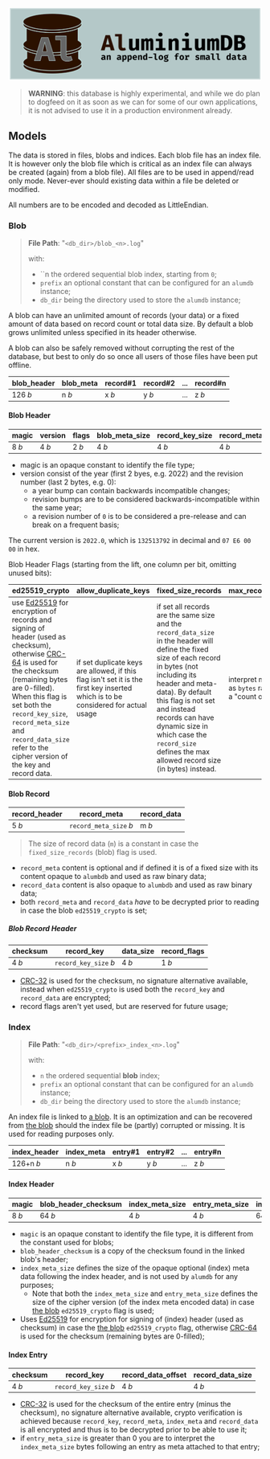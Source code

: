 <p align="center">
  <img src="docs/images/banner.png" alt="TSG banner image"/>
</p>

> **WARNING**: this database is highly experimental,
> and while we do plan to dogfeed on it as soon as we can for some of our own applications,
> it is not advised to use it in a production environment already.

## Models

The data is stored in files, blobs and indices. Each blob file has an index file. It is however only the blob file which is critical as an index file can always be created (again) from a blob file). All files are to be used
in append/read only mode. Never-ever should existing data within a file be deleted or modified.

All numbers are to be encoded and decoded as LittleEndian.

### Blob

> **File Path**: "`<db_dir>/blob_<n>.log`"
>
> with:
> - ``n the ordered sequential blob index, starting from `0`;
> - `prefix` an optional constant that can be configured for an `alumdb` instance;
> - `db_dir` being the directory used to store the `alumdb` instance;

A blob can have an unlimited amount of records (your data) or a fixed amount of data based on record count or total data size. By default a blob grows unlimited unless specified in its header otherwise.

A blob can also be safely removed without corrupting the rest of the database, but best to only do so once all users of those files have been put offline.

| blob_header | blob_meta |record#1 | record#2 | ... | record#n |
|-------------|----------|----------|----------|-----|----------| 
| 126 *b*     | n *b*    | x *b*    | y *b*    | ... | z *b*    |

#### Blob Header

| magic | version | flags | blob_meta_size | record_key_size  | record_meta_size | record_data_size | max_records | public_key | header_checksum |
|-------|---------|-------|----------------|------------------|------------------|-------------|-------------|------------|-----------------|
| 8 *b* | 4 *b*   | 2 *b* | 4 *b*          | 4 *b*            |4 *b*             | 4 *b*       | 4 *b*       | 32 *b*     | 64 *b*          |

- magic is an opaque constant to identify the file type;
- version consist of the year (first 2 byes, e.g. 2022) and the revision number (last 2 bytes, e.g. 0):
  - a year bump can contain backwards incompatible changes;
  - revision bumps are to be considered backwards-incompatible within the same year;
  - a revision number of `0` is to be considered a pre-release and can break on a frequent basis;

The current version is `2022.0`, which is `132513792` in decimal and `07 E6 00 00` in hex.

Blob Header Flags (starting from the lift, one column per bit, omitting unused bits):

| ed25519_crypto | allow_duplicate_keys | fixed_size_records | max_records_as_bytes |
|----------------|----------------------|--------------------|----------------------|
| use [Ed25519][ed25519] for encryption of records and signing of header (used as checksum), otherwise [CRC-64][crc] is used for the checksum (remaining bytes are 0-filled). When this flag is set both the `record_key_size`, `record_meta_size` and `record_data_size` refer to the cipher version of the key and record data. | if set duplicate keys are allowed, if this flag isn't set it is the first key inserted which is to be considered for actual usage | if set all records are the same size and the `record_data_size` in the header will define the fixed size of each record in bytes (not including its header and meta-data). By default this flag is not set and instead records can have dynamic size in which case the `record_size` defines the max allowed record size (in bytes) instead. | interpret max_records as `bytes` rather than as a "count of records". |

#### Blob Record

| record_header | record_meta            | record_data |
|---------------|------------------------|-------------|
| 5 *b*         | `record_meta_size` *b* | m *b*       |

> The size of record data (`m`) is a constant in case the `fixed_size_records` (blob) flag is used.

- `record_meta` content is optional and if defined it is of a fixed size with its content opaque to `alumbdb` and used as raw binary data;
- `record_data` content is also opaque to `alumbdb` and used as raw binary data;
- both `record_meta` and `record_data` _have_ to be decrypted prior to reading in case the blob `ed25519_crypto` is set;

##### Blob Record Header

| checksum | record_key             | data_size   | record_flags |
|----------|------------------------|-------------|--------------|
| 4 *b*    | `record_key_size` *b*  | 4 *b*       | 1 *b*        |

- [CRC-32][crc] is used for the checksum, no signature alternative available,
  instead when `ed25519_crypto` is used both the `record_key` and `record_data` are encrypted;
- record flags aren't yet used, but are reserved for future usage;

[ed25519]: https://ed25519.cr.yp.to/
[crc]: https://en.wikipedia.org/wiki/Cyclic_redundancy_check

### Index

> **File Path**: "`<db_dir>/<prefix>_index_<n>.log`"
>
> with:
> - `n` the ordered sequential **blob** index;
> - `prefix` an optional constant that can be configured for an `alumdb` instance;
> - `db_dir` being the directory used to store the `alumdb` instance;

An index file is linked to [a blob](#blob). It is an optimization and can be recovered from [the blob](#blob)
should the index file be (partly) corrupted or missing. It is used for reading purposes only.

| index_header | index_meta | entry#1  | entry#2  | ... | entry#n  |
|--------------|------------|----------|----------|-----|----------| 
| 126+n *b*    | n *b*      |x *b*     | y *b*    | ... | z *b*    |

#### Index Header

| magic | blob_header_checksum | index_meta_size | entry_meta_size | index_header_checksum |
|-------|----------------------|-----------------|-----------------|-----------------------|
| 8 *b* | 64 *b*               | 4 *b*           | 4 *b*           | 64 *b*                |

- `magic` is an opaque constant to identify the file type, it is different from the constant used for blobs;
- `blob_header_checksum` is a copy of the checksum found in the linked blob's header;
- `index_meta_size` defines the size of the opaque optional (index) meta data following the index header, and is not used by `alumdb` for any purposes;
  - Note that both the `index_meta_size` and  `entry_meta_size` defines the
    size of the cipher version (of the index meta encoded data) in case
    [the blob](#blob) `ed25519_crypto` flag is used;
- Uses [Ed25519][ed25519] for encryption for signing of (index) header (used as checksum) in case the [the blob](#blob) `ed25519_crypto` flag,
  otherwise [CRC-64][crc] is used for the checksum (remaining bytes are 0-filled);

#### Index Entry

| checksum | record_key             | record_data_offset | record_data_size |
|----------|------------------------|--------------------|------------------|
| 4 *b*    | `record_key_size` *b*  | 4 *b*              | 4 *b*            |

- [CRC-32][crc] is used for the checksum of the entire entry (minus the checksum), no signature alternative available,
  crypto verification is achieved because `record_key`, `record_meta`, `index_meta` and `record_data`
  is all encrypted and thus is to be decrypted prior to be able to use it;
- if `entry_meta_size` is greater than 0 you are to interpret the `index_meta_size` bytes following an entry
  as meta attached to that entry;